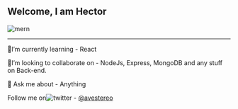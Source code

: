 ## Welcome, I am Hector
![mern](https://user-images.githubusercontent.com/58500221/87241978-6b838380-c420-11ea-8ef3-34cc16d8cd5f.png)


___
🧐I’m currently learning - React

🤝I’m looking to collaborate on - NodeJs, Express, MongoDB and any stuff on Back-end.

💬 Ask me about - Anything

Follow me on![twitter](https://user-images.githubusercontent.com/58500221/87242177-4db71e00-c422-11ea-8248-6b917997f6b5.png) - [@avestereo](https://www.twitter.com/avestereo)



